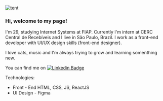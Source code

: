 
<!--
**anabonavolonta/anabonavolonta** is a ✨ _special_ ✨ repository because its `README.md` (this file) appears on your GitHub profile. -->

![tent](https://user-images.githubusercontent.com/73191686/115132214-67e6e380-9fd4-11eb-9022-eda20acb6ec2.png)


### Hi, welcome to my page!

I'm 29, studying Internet Systems at FIAP.
Currently I'm intern at CERC Central de Recebíveis and I live in São Paulo, Brazil. I work as a front-end developer with UI/UX design skills (front-end designer). 

I love cats, music and I'm always trying to grow and learning somenthing new. 
&nbsp;

You can find me on [![Linkedin Badge](https://img.shields.io/badge/-Ana%20Bonavolontá-ffdb58?style=flat-square&logo=Linkedin&logoColor=white&link=https://www.linkedin.com/in/anabonavolonta/)](https://www.linkedin.com/in/anabonavolonta/)

Technologies: 

* Front - End HTML, CSS, JS, ReactJS
* UI Design - Figma
